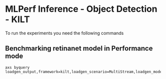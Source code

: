 # MLPerf Inference - Object Detection - KILT

To run the experiments you need the following commands

## Benchmarking retinanet model in Performance mode
```
axs byquery loadgen_output,framework=kilt,loadgen_scenario=MultiStream,loadgen_mode=PerformanceOnly,model_name=retinanet,loadgen_dataset_size=24781,loadgen_buffer_size=64,loadgen_compiance_test-,sut_name=r282_q2_ultra_ee,loadgen_multistreamness=None,loadgen_target_latency=11.5
```

